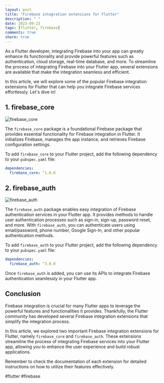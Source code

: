 ```yaml
---
layout: post
title: "Firebase integration extensions for Flutter"
description: " "
date: 2023-09-23
tags: [flutter, firebase]
comments: true
share: true
---
```


As a Flutter developer, integrating Firebase into your app can greatly enhance its functionality and provide powerful features such as authentication, cloud storage, real-time database, and more. To streamline the process of integrating Firebase into your Flutter app, several extensions are available that make the integration seamless and efficient.

In this article, we will explore some of the popular Firebase integration extensions for Flutter that can help you integrate Firebase services effortlessly. Let's dive in!

## 1. firebase_core

![firebase_core](https://pub.dev/packages/firebase_core)

The `firebase_core` package is a foundational Firebase package that provides essential functionality for Firebase integration in Flutter. It initializes Firebase, manages the app instance, and retrieves Firebase configuration settings. 

To add `firebase_core` to your Flutter project, add the following dependency to your `pubspec.yaml` file:

```yaml
dependencies:
  firebase_core: ^1.0.0
```

## 2. firebase_auth

![firebase_auth](https://pub.dev/packages/firebase_auth)

The `firebase_auth` package enables easy integration of Firebase authentication services in your Flutter app. It provides methods to handle user authentication processes such as sign-in, sign-up, password reset, and more. With `firebase_auth`, you can authenticate users using email/password, phone number, Google Sign-In, and other popular authentication methods.

To add `firebase_auth` to your Flutter project, add the following dependency to your `pubspec.yaml` file:

```yaml
dependencies:
  firebase_auth: ^3.0.0
```

Once `firebase_auth` is added, you can use its APIs to integrate Firebase authentication seamlessly in your Flutter app.

## Conclusion

Firebase integration is crucial for many Flutter apps to leverage the powerful features and functionalities it provides. Thankfully, the Flutter community has developed several Firebase integration extensions that simplify the integration process.

In this article, we explored two important Firebase integration extensions for Flutter, namely `firebase_core` and `firebase_auth`. These extensions streamline the process of integrating Firebase services into your Flutter app, allowing you to enhance the user experience and build robust applications.

Remember to check the documentation of each extension for detailed instructions on how to utilize their features effectively.

#flutter #firebase